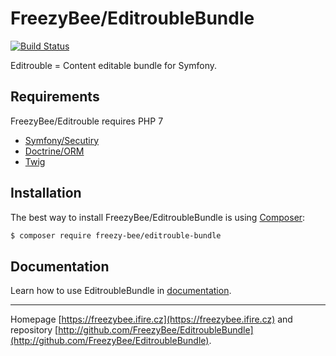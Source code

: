 FreezyBee/EditroubleBundle
======

[![Build Status](https://travis-ci.org/FreezyBee/EditroubleBundle.svg?branch=master)](https://travis-ci.org/FreezyBee/EditroubleBundle)

Editrouble = Content editable bundle for Symfony.


Requirements
------------

FreezyBee/Editrouble requires PHP 7

- [Symfony/Secutiry](https://symfony.com/doc/current/security.html)
- [Doctrine/ORM](http://www.doctrine-project.org/projects/orm.html)
- [Twig](http://twig.sensiolabs.org)

Installation
------------

The best way to install FreezyBee/EditroubleBundle is using [Composer](http://getcomposer.org/):

```sh
$ composer require freezy-bee/editrouble-bundle
```


Documentation
------------

Learn how to use EditroubleBundle in [documentation](https://github.com/FreezyBee/EditroubleBundle/blob/master/Resources/doc/index.rst).



-----

Homepage [https://freezybee.ifire.cz](https://freezybee.ifire.cz) and repository [http://github.com/FreezyBee/EditroubleBundle](http://github.com/FreezyBee/EditroubleBundle).
